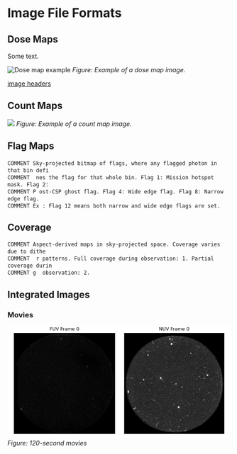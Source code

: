 # Image File Formats



## Dose Maps
Some text.

![Dose map example](figures/dose_maps.png)
*Figure: Example of a dose map image.*

[image headers](tables/image_metadata.md)

## Count Maps

![](figures/cnt_images.png)
*Figure: Example of a count map image.*

## Flag Maps

```
COMMENT Sky-projected bitmap of flags, where any flagged photon in that bin defi
COMMENT  nes the flag for that whole bin. Flag 1: Mission hotspot mask. Flag 2: 
COMMENT P ost-CSP ghost flag. Flag 4: Wide edge flag. Flag 8: Narrow edge flag. 
COMMENT Ex : Flag 12 means both narrow and wide edge flags are set.      
```

## Coverage

```
COMMENT Aspect-derived maps in sky-projected space. Coverage varies due to dithe
COMMENT  r patterns. Full coverage during observation: 1. Partial coverage durin
COMMENT g  observation: 2. 
```

## Integrated Images



### Movies

![](figures/movie_cnt.gif)
*Figure: 120-second movies*